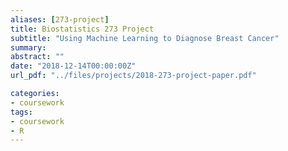 ```yaml
---
aliases: [273-project]
title: Biostatistics 273 Project
subtitle: "Using Machine Learning to Diagnose Breast Cancer"
summary: 
abstract: ""
date: "2018-12-14T00:00:00Z"
url_pdf: "../files/projects/2018-273-project-paper.pdf"

categories:
- coursework
tags:
- coursework
- R
---
```

